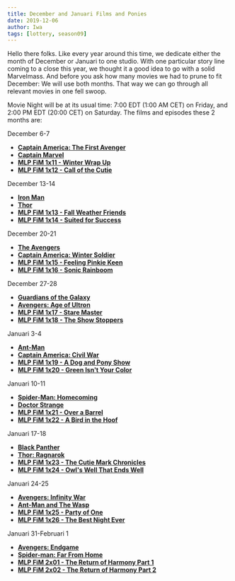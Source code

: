 ```yaml
---
title: December and Januari Films and Ponies
date: 2019-12-06
author: Iwa
tags: [lottery, season09]
---
```


Hello there folks. Like every year around this time, we dedicate either the month of December or Januari to one studio. With one particular story line coming to a close this year, we thought it a good idea to go with a solid Marvelmass.
And before you ask how many movies we had to prune to fit December: We will use both months. That way we can go through all relevant movies in one fell swoop.

Movie Night will be at its usual time: 7:00 EDT (1:00 AM CET) on Friday, and 2:00 PM EDT (20:00 CET) on Saturday.  The films and episodes these 2 months are:

December 6-7
-	**[Captain America: The First Avenger][m1]**
-	**[Captain Marvel][m2]**
-	**[MLP FiM 1x11 - Winter Wrap Up][p1]**
-	**[MLP FiM 1x12 - Call of the Cutie][p2]**

December 13-14
-	**[Iron Man][m3]**
-	**[Thor][m4]**
-	**[MLP FiM 1x13 - Fall Weather Friends][p3]**
-	**[MLP FiM 1x14 - Suited for Success][p4]**

December 20-21
-	**[The Avengers][m5]**
-	**[Captain America: Winter Soldier][m6]**
-	**[MLP FiM 1x15 - Feeling Pinkie Keen][p5]**
-	**[MLP FiM 1x16 - Sonic Rainboom][p6]** 

December 27-28
-	**[Guardians of the Galaxy][m7]**
-	**[Avengers: Age of Ultron][m8]**
-	**[MLP FiM 1x17 - Stare Master][p7]**
-	**[MLP FiM 1x18 - The Show Stoppers][p8]** 

Januari 3-4
-	**[Ant-Man][m9]**
-	**[Captain America: Civil War][m10]**
-	**[MLP FiM 1x19 - A Dog and Pony Show][p9]**
-	**[MLP FiM 1x20 - Green Isn't Your Color][p10]**

Januari 10-11
-	**[Spider-Man: Homecoming][m11]**
-	**[Doctor Strange][m12]**
-	**[MLP FiM 1x21 - Over a Barrel][p11]**
-	**[MLP FiM 1x22 - A Bird in the Hoof][p12]**

Januari 17-18
-	**[Black Panther][m13]**
-	**[Thor: Ragnarok][m14]**
-	**[MLP FiM 1x23 - The Cutie Mark Chronicles][p13]**
-	**[MLP FiM 1x24 - Owl's Well That Ends Well][p14]**

Januari 24-25
-	**[Avengers: Infinity War][m15]**
-	**[Ant-Man and The Wasp][m16]**
-	**[MLP FiM 1x25 - Party of One][p15]**
-	**[MLP FiM 1x26 - The Best Night Ever][p16]**

Januari 31-Februari 1
-	**[Avengers: Endgame][m17]**
-	**[Spider-man: Far From Home][m18]**
-	**[MLP FiM 2x01 - The Return of Harmony Part 1][p17]**
-	**[MLP FiM 2x02 - The Return of Harmony Part 2][p18]**

[m1]: https://www.imdb.com/title/tt0458339/
[m2]: https://www.imdb.com/title/tt4154664/
[m3]: https://www.imdb.com/title/tt0371746/
[m4]: https://www.imdb.com/title/tt0800369/
[m5]: https://www.imdb.com/title/tt0848228/
[m6]: https://www.imdb.com/title/tt1843866/
[m7]: https://www.imdb.com/title/tt2015381/
[m8]: https://www.imdb.com/title/tt2395427/
[m9]: https://www.imdb.com/title/tt0478970/
[m10]: https://www.imdb.com/title/tt3498820/
[m11]: https://www.imdb.com/title/tt2250912/
[m12]: https://www.imdb.com/title/tt1211837/
[m13]: https://www.imdb.com/title/tt1825683/
[m14]: https://www.imdb.com/title/tt3501632/
[m15]: https://www.imdb.com/title/tt4154756/
[m16]: https://www.imdb.com/title/tt5095030/
[m17]: https://www.imdb.com/title/tt4154796/
[m18]: https://www.imdb.com/title/tt6320628/
[p1]: https://www.imdb.com/title/tt1832718/
[p2]: https://www.imdb.com/title/tt1832713/
[p3]: https://www.imdb.com/title/tt1832715/
[p4]: https://www.imdb.com/title/tt1836489/
[p5]: https://www.imdb.com/title/tt1843580/
[p6]: https://www.imdb.com/title/tt1850770/
[p7]: https://www.imdb.com/title/tt1850771/
[p8]: https://www.imdb.com/title/tt1850769/
[p9]: https://www.imdb.com/title/tt1850767/
[p10]: https://www.imdb.com/title/tt1850768/
[p11]: https://www.imdb.com/title/tt1862910/
[p12]: https://www.imdb.com/title/tt1862909/
[p13]: https://www.imdb.com/title/tt1862911/
[p14]: https://www.imdb.com/title/tt1872444/
[p15]: https://www.imdb.com/title/tt1880664/
[p16]: https://www.imdb.com/title/tt1880665/
[p17]: https://www.imdb.com/title/tt2035148/
[p18]: https://www.imdb.com/title/tt2035149/